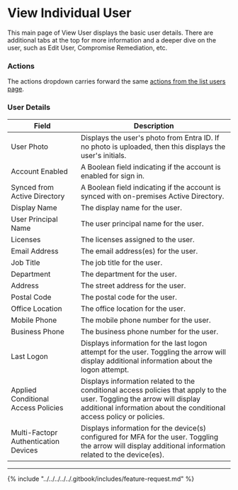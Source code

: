 # View Individual User

This main page of View User displays the basic user details. There are additional tabs at the top for more information and a deeper dive on the user, such as Edit User, Compromise Remediation, etc.

### Actions

The actions dropdown carries forward the same [actions from the list users page](../#per-user-actions).

### User Details

| Field                                | Description                                                                                                                                                                                     |
| ------------------------------------ | ----------------------------------------------------------------------------------------------------------------------------------------------------------------------------------------------- |
| User Photo                           | Displays the user's photo from Entra ID. If no photo is uploaded, then this displays the user's initials.                                                                                       |
| Account Enabled                      | A Boolean field indicating if the account is enabled for sign in.                                                                                                                               |
| Synced from Active Directory         | A Boolean field indicating if the account is synced with on-premises Active Directory.                                                                                                          |
| Display Name                         | The display name for the user.                                                                                                                                                                  |
| User Principal Name                  | The user principal name for the user.                                                                                                                                                           |
| Licenses                             | The licenses assigned to the user.                                                                                                                                                              |
| Email Address                        | The email address(es) for the user.                                                                                                                                                             |
| Job Title                            | The job title for the user.                                                                                                                                                                     |
| Department                           | The department for the user.                                                                                                                                                                    |
| Address                              | The street address for the user.                                                                                                                                                                |
| Postal Code                          | The postal code for the user.                                                                                                                                                                   |
| Office Location                      | The office location for the user.                                                                                                                                                               |
| Mobile Phone                         | The mobile phone number for the user.                                                                                                                                                           |
| Business Phone                       | The business phone number for the user.                                                                                                                                                         |
| Last Logon                           | Displays information for the last logon attempt for the user. Toggling the arrow will display additional information about the logon attempt.                                                   |
| Applied Conditional Access Policies  | Displays information related to the conditional access policies that apply to the user. Toggling the arrow will display additional information about the conditional access policy or policies. |
| Multi-Factopr Authentication Devices | Displays information for the device(s) configured for MFA for the user. Toggling the arrow will display additional information related to the device(es).                                       |



***

{% include "../../../../../.gitbook/includes/feature-request.md" %}
